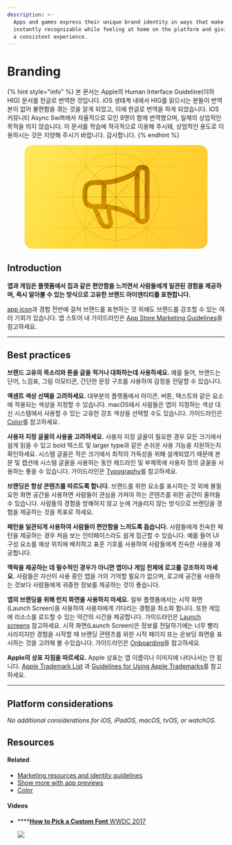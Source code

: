 ```yaml
---
description: >-
  Apps and games express their unique brand identity in ways that make them
  instantly recognizable while feeling at home on the platform and giving people
  a consistent experience.
---
```


# Branding

{% hint style="info" %}
본 문서는 Apple의 Human Interface Guideline(이하 HIG) 문서를 한글로 번역한 것입니다. iOS 생태계 내에서 HIG를 읽으시는 분들이 번역본이 없어 불편함을 겪는 것을 알게 되었고, 이에 한글로 번역을 하게 되었습니다. iOS 커뮤니티 Async Swift에서 자율적으로 모인 9명이 함께 번역했으며, 일체의 상업적인 목적을 띄지 않습니다. 이 문서를 학습에 적극적으로 이용해 주시돼, 상업적인 용도로 이용하시는 것은 지양해 주시기 바랍니다. 감사합니다.
{% endhint %}

<figure><img src="../.gitbook/assets/foundations-branding-intro_2x.png" alt=""><figcaption></figcaption></figure>

## Introduction

**앱과 게임은 플랫폼에서 집과 같은 편안함을 느끼면서 사람들에게 일관된 경험을 제공하며, 즉시 알아볼 수 있는 방식으로 고유한 브랜드 아이덴티티를 표현합니다.**

[app icon](https://developer.apple.com/design/human-interface-guidelines/foundations/app-icons/)과 경험 전반에 걸쳐 브랜드를 표현하는 것 외에도 브랜드를 강조할 수 있는 여러 기회가 있습니다. 앱 스토어 내 가이드라인은 [App Store Marketing Guidelines](https://developer.apple.com/app-store/marketing/guidelines/)을 참고하세요.

***

## Best practices

**브랜드 고유의 목소리와 톤을 글을 적거나 대화하는데 사용하세요.** 예를 들어, 브랜드는 단어, 느낌표, 그림 이모티콘, 간단한 문장 구조를 사용하여 감정을 전달할 수 있습니다.

**액센트 색상 선택을 고려하세요.** 대부분의 플랫폼에서 아이콘, 버튼, 텍스트와 같은 요소에 적용되는 색상을 지정할 수 있습니다. macOS에서 사람들은 앱이 지정하는 색상 대신 시스템에서 사용할 수 있는 고유한 강조 색상을 선택할 수도 있습니다. 가이드라인은 [Color](https://developer.apple.com/design/human-interface-guidelines/foundations/color/)를 참고하세요.

**사용자 지정 글꼴의 사용을 고려하세요.** 사용자 지정 글꼴이 필요한 경우 모든 크기에서 쉽게 읽을 수 있고 bold 텍스트 및 larger type과 같은 손쉬운 사용 기능을 지원하는지 확인하세요. 시스템 글꼴은 작은 크기에서 최적의 가독성을 위해 설계되었기 때문에 본문 및 캡션에 시스템 글꼴을 사용하는 동안 헤드라인 및 부제목에 사용자 정의 글꼴을 사용하는 좋을 수 있습니다. 가이드라인은 [Typography](https://developer.apple.com/design/human-interface-guidelines/foundations/typography/)를 참고하세요.

**브랜딩은 항상 콘텐츠를 따르도록 합니다.** 브랜드를 위한 요소를 표시하는 것 외에 불필요한 화면 공간을 사용하면 사람들이 관심을 가져야 하는 콘텐츠를 위한 공간이 줄어들 수 있습니다. 사람들의 경험을 방해하지 않고 눈에 거슬리지 않는 방식으로 브랜딩을 경험을 제공하는 것을 목표로 하세요.

**패턴을 일관되게 사용하여 사람들이 편안함을 느끼도록 돕습니다.** 사람들에게 친숙한 패턴을 제공하는 경우 처음 보는 인터페이스라도 쉽게 접근할 수 있습니다. 예를 들어 UI 구성 요소를 예상 위치에 배치하고 표준 기호를 사용하여 사람들에게 친숙한 사용을 제공합니다.

**맥락을 제공하는 데 필수적인 경우가 아니면 앱이나 게임 전체에 로고를 강조하지 마세요.** 사람들은 자신이 사용 중인 앱을 거의 기억할 필요가 없으며, 로고에 공간을 사용하는 것보다 사람들에게 귀중한 정보를 제공하는 것이 좋습니다.

**앱의 브랜딩을 위해 런치 화면을 사용하지 마세요.** 일부 플랫폼에서는 시작 화면(Launch Screen)을 사용하여 사용자에게 기다리는 경험을 최소화 합니다. 또한 게임에 리소스를 로드할 수 있는 약간의 시간을 제공합니다. 가이드라인은 [Launch screens](https://developer.apple.com/design/human-interface-guidelines/patterns/launching#launch-screens) 참고하세요. 시작 화면(Launch Screen)은 정보를 전달하기에는 너무 빨리 사라지지만 경험을 시작할 때 브랜딩 콘텐츠를 위한 시작 페이지 또는 온보딩 화면을 표시하는 것을 고려해 볼 수있습니다. 가이드라인은 [Onboarding](https://developer.apple.com/design/human-interface-guidelines/patterns/onboarding/)을 참고하세요.

**Apple의 상표 지침을 따르세요.** Apple 상표는 앱 이름이나 이미지에 나타나서는 안 됩니다. [Apple Trademark List](https://www.apple.com/legal/intellectual-property/trademark/appletmlist.html) 과 [Guidelines for Using Apple Trademarks](https://www.apple.com/legal/intellectual-property/guidelinesfor3rdparties.html)를 참고하세요.

***

## Platform considerations

_No additional considerations for iOS, iPadOS, macOS, tvOS, or watchOS._

## Resources

#### **Related**

* [Marketing resources and identity guidelines](https://developer.apple.com/app-store/marketing/guidelines/)
* [Show more with app previews](https://developer.apple.com/app-store/app-previews/)
* [Color](https://developer.apple.com/design/human-interface-guidelines/foundations/color)

#### **Videos**

*   ****[**How to Pick a Custom Font** WWDC 2017](https://developer.apple.com/videos/play/wwdc2017/815/)

    ![](https://devimages-cdn.apple.com/wwdc-services/images/7/1919/1919\_wide\_250x141\_2x.jpg)
